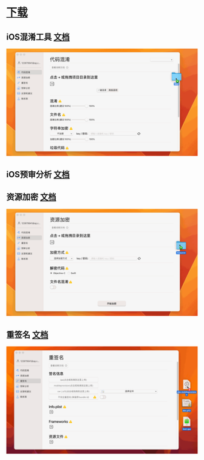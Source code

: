 # [下载](https://github.com/ybbc/ReviewTools/releases)

## iOS混淆工具 [文档](https://nichaoge.com/hx.html)
![](imgs/hx.gif)

## iOS预审分析 [文档](https://nichaoge.com/review.html)


## 资源加密 [文档](https://nichaoge.com/encrypt.html)
![](imgs/encrypt.gif)

## 重签名 [文档](https://nichaoge.com/resign.html)
![](imgs/resign.gif)


